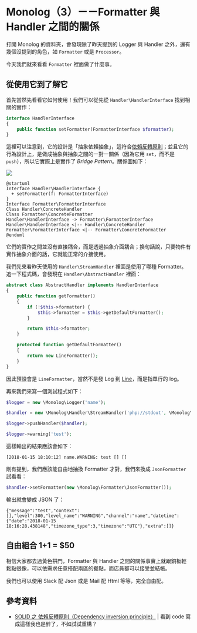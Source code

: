 # Monolog（3）－－Formatter 與 Handler 之間的關係

打開 Monolog 的資料夾，會發現除了昨天提到的 Logger 與 Handler 之外，還有幾個沒提到的角色，如 `Formatter` 或是 `Processor`。

今天我們就來看看 `Formatter` 裡面做了什麼事。

## 從使用它到了解它

首先當然先看看它如何使用！我們可以從先從 `Handler\HandlerInterface` 找到相關的實作：

```php
interface HandlerInterface
{
    public function setFormatter(FormatterInterface $formatter);
}

```

這裡可以注意到，它的設計是「抽象依賴抽象」，這符合[依賴反轉原則][SOLID 之 依賴反轉原則（Dependency inversion principle）]；並且它的行為設計上，是做成抽象與抽象之間的一對一關係（因為它用 `set`，而不是 `push`），所以它實際上是實作了 *Bridge Pattern*。關係圖如下：

![](http://www.plantuml.com/plantuml/png/SoWkIImgAStDuVBCAqajIajCJbNmICnBoKajYe7I28bgBWK5RONYr1At_ABSn1AWi4QQbGAS0rUeoLMBP1nSFWPJ9PTpJc9nCTn6v_oyvABKabGe7ogBC00c3nVXmkbMNJly5kFKQ5EZgulJGVYCXEZ4vrY7rBmKO5030000)

```puml
@startuml
Interface Handler\HandlerInterface {
  + setFormatter(f: FormatterInterface)
}
Interface Formatter\FormatterInterface
Class Handler\ConcreteHandler
Class Formatter\ConcreteFormatter
Handler\HandlerInterface -> Formatter\FormatterInterface
Handler\HandlerInterface <|-- Handler\ConcreteHandler
Formatter\FormatterInterface <|-- Formatter\ConcreteFormatter
@enduml
```

它們的實作之間並沒有直接耦合，而是透過抽象介面耦合；換句話說，只要物件有實作抽象介面的話，它就能正常的介接使用。

我們先來看昨天使用的 `Handler\StreamHandler` 裡面是使用了哪種 Formatter。追一下程式碼，會發現在 `Handler\AbstractHandler` 裡面：

```php
abstract class AbstractHandler implements HandlerInterface
{
    public function getFormatter()
    {
        if (!$this->formatter) {
            $this->formatter = $this->getDefaultFormatter();
        }

        return $this->formatter;
    }

    protected function getDefaultFormatter()
    {
        return new LineFormatter();
    }
}
```

因此預設會是 `LineFormatter`，當然不是發 Log 到 [Line](https://line.me/zh-hant/)，而是指單行的 log。

再來我們來寫一個測試程式如下：

```php
$logger = new \Monolog\Logger('name');

$handler = new \Monolog\Handler\StreamHandler('php://stdout', \Monolog\Logger::DEBUG);

$logger->pushHandler($handler);

$logger->warning('test');
```

這樣輸出的結果應該會如下：

```
[2018-01-15 18:10:12] name.WARNING: test [] []
```

剛有提到，我們應該能自由地抽換 Formatter 才對，我們來換成 `JsonFormatter` 試看看：

```php
$handler->setFormatter(new \Monolog\Formatter\JsonFormatter());
```

輸出就會變成 JSON 了：

```
{"message":"test","context":[],"level":300,"level_name":"WARNING","channel":"name","datetime":{"date":"2018-01-15 18:16:28.438148","timezone_type":3,"timezone":"UTC"},"extra":[]}
```

## 自由組合 1+1 = $50

相信大家都去過黃色拱門，Formatter 與 Handler 之間的關係事實上就跟銅板輕鬆點很像，可以依需求任意搭配兩區的餐點，而店員都可以接受並結帳。

我們也可以使用 Slack 配 Json 或是 Mail 配 Html 等等，完全自由配。

## 參考資料

* [SOLID 之 依賴反轉原則（Dependency inversion principle）][] | 看到 code 寫成這樣我也是醉了，不如試試重構？

[SOLID 之 依賴反轉原則（Dependency inversion principle）]: https://github.com/MilesChou/book-refactoring-30-days/blob/master/docs/day11.md
